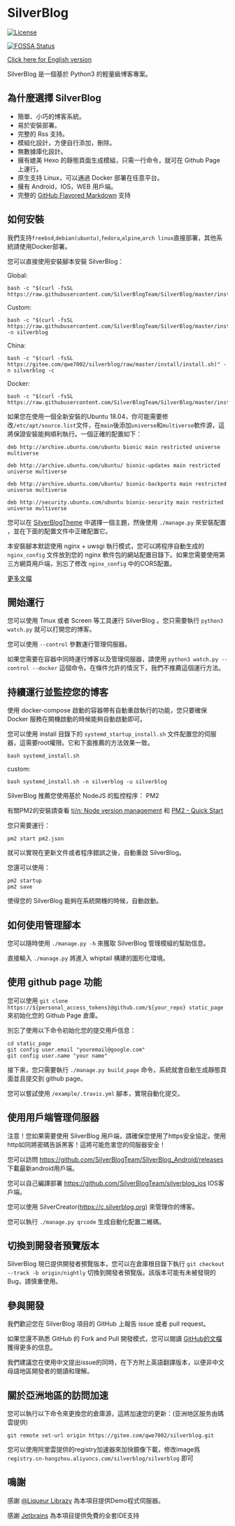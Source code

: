 # SilverBlog

[![License](https://img.shields.io/badge/License-BSD%203--Clause-blue.svg)](https://github.com/SilverBlogTeam/SilverBlog/blob/master/LICENSE)

[![FOSSA Status](https://app.fossa.io/api/projects/git%2Bgithub.com%2FSilverBlogTeam%2Fsilverblog.svg?type=shield)](https://app.fossa.io/projects/git%2Bgithub.com%2FSilverBlogTeam%2Fsilverblog?ref=badge_shield)

[Click here for English version](https://github.com/SilverBlogTeam/silverblog/blob/master/readme/en-US.md)

SilverBlog 是一個基於 Python3 的輕量級博客專案。

## 為什麼選擇 SilverBlog

* 簡單、小巧的博客系統。
* 易於安裝部署。
* 完整的 Rss 支持。
* 模組化設計，方便自行添加，刪除。
* 無數據庫化設計。
* 擁有媲美 Hexo 的靜態頁面生成模組，只需一行命令，就可在 Github Page 上運行。
* 原生支持 Linux，可以通過 Docker 部署在任意平台。
* 擁有 Android，IOS，WEB 用戶端。
* 完整的 [GitHub Flavored Markdown](https://guides.github.com/features/mastering-markdown/) 支持

## 如何安裝
我們支持`freebsd`,`debian(ubuntu)`,`fedora`,`alpine`,`arch linux`直接部署，其他系統請使用Docker部署。


您可以直接使用安裝腳本安裝 SilverBlog：

Global:

```
bash -c "$(curl -fsSL https://raw.githubusercontent.com/SilverBlogTeam/SilverBlog/master/install/install.sh)"
```

Custom:

```
bash -c "$(curl -fsSL https://raw.githubusercontent.com/SilverBlogTeam/SilverBlog/master/install/install.sh)" -n silverblog
```

China:

```
bash -c "$(curl -fsSL https://gitee.com/qwe7002/silverblog/raw/master/install/install.sh)" -n silverblog -c
```

Docker:

```
bash -c "$(curl -fsSL https://raw.githubusercontent.com/SilverBlogTeam/SilverBlog/master/install/docker_install.sh)"
```

如果您在使用一個全新安裝的Ubuntu 18.04，你可能需要修改`/etc/apt/source.list`文件，在`main`後添加`universe`和`multiverse`軟件源，這將保證安裝能夠順利執行。一個正確的配置如下：

```
deb http://archive.ubuntu.com/ubuntu bionic main restricted universe multiverse

deb http://archive.ubuntu.com/ubuntu/ bionic-updates main restricted universe multiverse

deb http://archive.ubuntu.com/ubuntu/ bionic-backports main restricted universe multiverse

deb http://security.ubuntu.com/ubuntu bionic-security main restricted universe multiverse
```

您可以在 [SilverBlogTheme](https://github.com/SilverBlogTheme) 中選擇一個主題，然後使用 `./manage.py` 來安裝配置 ，並在下面的配置文件中正確配置它。

本安裝腳本默認使用 nginx + uwsgi 執行模式，您可以將程序自動生成的 `nginx_config` 文件放到您的 nginx 軟件包的網站配置目錄下。如果您需要使用第三方網頁用戶端，別忘了修改 `nginx_config` 中的CORS配置。

[更多文檔](https://github.com/SilverBlogTeam/silverblog/wiki)

## 開始運行

您可以使用 Tmux 或者 Screen 等工具運行 SilverBlog 。您只需要執行 `python3 watch.py​​` 就可以打開您的博客。

您可以使用 `--control` 參數運行管理伺服器。

如果您需要在容器中同時運行博客以及管理伺服器，請使用 `python3 watch.py --control --docker` 這個命令。在條件允許的情況下，我們不推薦這個運行方法。

## 持續運行並監控您的博客

使用 docker-compose 啟動的容器帶有自動重啟執行的功能，您只要確保 Docker 服務在開機啟動的時候能夠自動啟動即可。

您可以使用 install 目錄下的 `systemd_startup_install.sh` 文件配置您的伺服器，這需要root權限。它和下面推薦的方法效果一致。

```
bash systemd_install.sh
```

custom:

```
bash systemd_install.sh -n silverblog -u silverblog
```

SilverBlog 推薦您使用基於 NodeJS 的監控程序： PM2

有關PM2的安裝請查看 [tj/n: Node version management](https://github.com/tj/n) 和 [PM2 - Quick Start](http://pm2.keymetrics.io/docs/usage/quick-start/)

您只需要運行：

```
pm2 start pm2.json
```

就可以實現在更新文件或者程序錯誤之後，自動重啟 SilverBlog。

您還可以使用：

```
pm2 startup
pm2 save
```

使得您的 SilverBlog 能夠在系統開機的時候，自動啟動。

## 如何使用管理腳本

您可以隨時使用 `./manage.py -h` 來獲取 SilverBlog 管理模組的幫助信息。

直接輸入 `./manage.py` 將進入 whiptail 構建的圖形化環境。

## 使用 github page 功能

您可以使用 `git clone https://${personal_access_tokens}@github.com/${your_repo} static_page` 來初始化您的 Github Page 倉庫。

別忘了使用以下命令初始化您的提交用戶信息：

```
cd static_page
git config user.email "youremail@google.com"
git config user.name "your name"
```

接下來，您只需要執行 `./manage.py build_page` 命令，系統就會自動生成靜態頁面並且提交到 github page。

您可以嘗試使用 `/example/.travis.yml` 腳本，實現自動化提交。


## 使用用戶端管理伺服器

注意！您如果需要使用 SilverBlog 用戶端，請確保您使用了https安全協定。使用http如同將密碼告訴黑客！這將可能危害您的伺服器安全！

您可以訪問 https://github.com/SilverBlogTeam/SilverBlog_Android/releases 下載最新android用戶端。

您可以自己編譯部署 https://github.com/SilverBlogTeam/silverblog_ios IOS客戶端。

您可以使用 SilverCreator(https://c.silverblog.org) 來管理你的博客。

您可以執行 `./manage.py qrcode` 生成自動化配置二維碼。

## 切換到開發者預覽版本

SilverBlog 現已提供開發者預覽版本，您可以在倉庫根目錄下執行 `git checkout --track -b origin/nightly` 切換到開發者預覽版。該版本可能有未被發現的Bug，請慎重使用。

## 參與開發

我們歡迎您在 SilverBlog 項目的 GitHub 上報告 issue 或者 pull request。

如果您還不熟悉 GitHub 的 Fork and Pull 開發模式，您可以閱讀 [GitHub的文檔](https://help.github.com/articles/using-pull-requests) 獲得更多的信息。

我們建議您在使用中文提出issue的同時，在下方附上英語翻譯版本，以便非中文母語地區開發者的閱讀和理解。

## 關於亞洲地區的訪問加速

您可以執行以下命令來更換您的倉庫源，這將加速您的更新：(亚洲地区服务由碼雲提供)

```
git remote set-url origin https://gitee.com/qwe7002/silverblog.git
```

您可以使用阿里雲提供的registry加速器來加快鏡像下載，修改image爲 `registry.cn-hangzhou.aliyuncs.com/silverblog/silverblog` 即可

## 鳴謝

感謝 [@Liqueur Librazy](https://github.com/Librazy) 為本項目提供Demo程式伺服器。

感謝 [Jetbrains](https://www.jetbrains.com/) 為本項目提供免費的全套IDE支持
